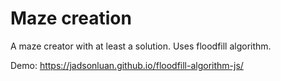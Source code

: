 # Maze creation

A maze creator with at least a solution. Uses floodfill algorithm.

Demo: <https://jadsonluan.github.io/floodfill-algorithm-js/>
